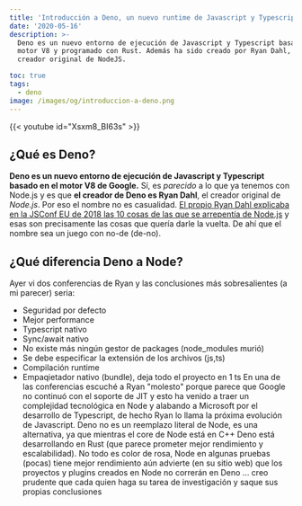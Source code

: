 ```yaml
---
title: 'Introducción a Deno, un nuevo runtime de Javascript y Typescript'
date: '2020-05-16'
description: >-
  Deno es un nuevo entorno de ejecución de Javascript y Typescript basado en el
  motor V8 y programado con Rust. Además ha sido creado por Ryan Dahl, el
  creador original de NodeJS.

toc: true
tags:
  - deno
image: /images/og/introduccion-a-deno.png
---
```


{{< youtube id="Xsxm8_BI63s" >}}

## ¿Qué es Deno?

**Deno es un nuevo entorno de ejecución de Javascript y Typescript basado en el motor V8 de Google.** Sí, es *parecido* a lo que ya tenemos con Node.js y es que **el creador de Deno es Ryan Dahl**, el creador original de *Node.js*. Por eso el nombre no es casualidad. [El propio Ryan Dahl explicaba en la JSConf EU de 2018 las 10 cosas de las que se arrepentía de Node.js](https://www.youtube.com/watch?v=M3BM9TB-8yA&vl=es) y esas son precisamente las cosas que quería darle la vuelta. De ahí que el nombre sea un juego con no-de (de-no).

## ¿Qué diferencia Deno a Node?



Ayer vi dos conferencias de Ryan y las conclusiones más sobresalientes (a mi parecer) seria:
- Seguridad por defecto
- Mejor performance
- Typescript nativo
- Sync/await nativo
- No existe más ningún gestor de packages (node_modules murió)
- Se debe especificar la extensión de los archivos (js,ts)
- Compilación runtime
- Empaqietador nativo (bundle), deja todo el proyecto en 1 ts
En una de las conferencias escuché a Ryan "molesto" porque parece que Google no continuó con el soporte de JIT y esto ha venido a traer un complejidad tecnológica en Node y alabando a Microsoft por el desarrollo de Typescript, de hecho Ryan lo llama la próxima evolución de Javascript.
Deno no es un reemplazo literal de Node, es una alternativa, ya que mientras el core de Node está en C++ Deno está desarrollando en Rust (que parece prometer mejor rendimiento y escalabilidad).
No todo es color de rosa, Node en algunas pruebas (pocas) tiene mejor rendimiento aún advierte (en su sitio web) que los proyectos y plugins creados en Node no correrán en Deno ... creo prudente que cada quien haga su tarea de investigación y saque sus propias conclusiones
